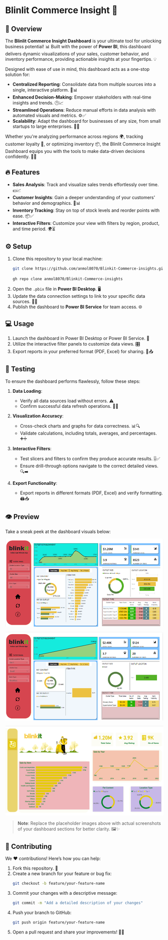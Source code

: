 # Blinlit Commerce Insight 🚀

## 🌟 Overview
The **Blinlit Commerce Insight Dashboard** is your ultimate tool for unlocking business potential! 📊 Built with the power of **Power BI**, this dashboard delivers dynamic visualizations of your sales, customer behavior, and inventory performance, providing actionable insights at your fingertips. 💡

Designed with ease of use in mind, this dashboard acts as a one-stop solution for:

- **Centralized Reporting**: Consolidate data from multiple sources into a single, interactive platform. 🔄📊
- **Enhanced Decision-Making**: Empower stakeholders with real-time insights and trends. 🕒📈
- **Streamlined Operations**: Reduce manual efforts in data analysis with automated visuals and metrics. ⚙️✅
- **Scalability**: Adapt the dashboard for businesses of any size, from small startups to large enterprises. 🏢🚀

Whether you're analyzing performance across regions 🌍, tracking customer loyalty 👥, or optimizing inventory 📦, the Blinlit Commerce Insight Dashboard equips you with the tools to make data-driven decisions confidently. 💼✨

## 🔥 Features
- **Sales Analysis**: Track and visualize sales trends effortlessly over time. 💵📈
- **Customer Insights**: Gain a deeper understanding of your customers' behavior and demographics. 👥📊
- **Inventory Tracking**: Stay on top of stock levels and reorder points with ease. 📦✅
- **Interactive Filters**: Customize your view with filters by region, product, and time period. 🌍⏳

## ⚙️ Setup
1. Clone this repository to your local machine:
   ```bash
   git clone https://github.com/anmol8070/Blinkit-Commerce-insights.git
   
   gh repo clone anmol8070/Blinkit-Commerce-insights
   ```
2. Open the `.pbix` file in **Power BI Desktop**. 🖥️
3. Update the data connection settings to link to your specific data sources. 🔗📂
4. Publish the dashboard to **Power BI Service** for team access. 🌐

## 💻 Usage
1. Launch the dashboard in Power BI Desktop or Power BI Service. 🚀
2. Utilize the interactive filter panels to customize data views. 🎛️
3. Export reports in your preferred format (PDF, Excel) for sharing. 📄📤

## 🧪 Testing
To ensure the dashboard performs flawlessly, follow these steps:

1. **Data Loading**:
   - Verify all data sources load without errors. ⚠️
   - Confirm successful data refresh operations. 🔄✅

2. **Visualization Accuracy**:
   - Cross-check charts and graphs for data correctness. 📊🔍
   - Validate calculations, including totals, averages, and percentages. ➕➗

3. **Interactive Filters**:
   - Test slicers and filters to confirm they produce accurate results. 🎚️✅
   - Ensure drill-through options navigate to the correct detailed views. 🔍➡️

4. **Export Functionality**:
   - Export reports in different formats (PDF, Excel) and verify formatting. 🖨️📥

## 👁️ Preview
Take a sneak peek at the dashboard visuals below:

![📈  Total Sales Analysis Section](https://github.com/anmol8070/Blinkit-Commerce-insights/blob/fd63a16cdb7184a1247380dd33c66633191859a3/blinkit%20Sales%20analysis%201.png)

![👥 Sale by Item Insights Section](https://github.com/anmol8070/Blinkit-Commerce-insights/blob/fd63a16cdb7184a1247380dd33c66633191859a3/blinkit%20Sales%20analysis%202.png)

![📦 Sales Tracking Section](https://github.com/anmol8070/Blinkit-Commerce-insights/blob/fd63a16cdb7184a1247380dd33c66633191859a3/blinkit%20sale%20by%20item-1.png)

> **Note**: Replace the placeholder images above with actual screenshots of your dashboard sections for better clarity. 🖼️✨

## 🤝 Contributing
We ❤️ contributions! Here’s how you can help:
1. Fork this repository. 🍴
2. Create a new branch for your feature or bug fix:
   ```bash
   git checkout -b feature/your-feature-name
   ```
3. Commit your changes with a descriptive message:
   ```bash
   git commit -m "Add a detailed description of your changes"
   ```
4. Push your branch to GitHub:
   ```bash
   git push origin feature/your-feature-name
   ```
5. Open a pull request and share your improvements! 🔗✨



